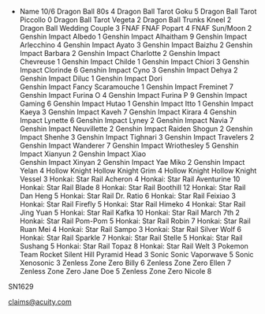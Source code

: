 *	Name	10/6
Dragon Ball	80s	4
Dragon Ball	Tarot Goku	5
Dragon Ball	Tarot Piccollo	0
Dragon Ball	Tarot Vegeta	2
Dragon Ball	Trunks Kneel	2
Dragon Ball	Wedding Couple	3
FNAF	FNAF Popart	4
FNAF	Sun/Moon	2
Genshin Impact	Albedo	1
Genshin Impact	Alhaitham	9
Genshin Impact	Arlecchino	4
Genshin Impact	Ayato	3
Genshin Impact	Baizhu	2
Genshin Impact	Barbara	2
Genshin Impact	Charlotte	2
Genshin Impact	Chevreuse	1
Genshin Impact	Childe	1
Genshin Impact	Chiori	3
Genshin Impact	Clorinde	6
Genshin Impact	Cyno	3
Genshin Impact	Dehya	2
Genshin Impact	Diluc	1
Genshin Impact	Dori	
Genshin Impact	Fancy Scaramouche	1
Genshin Impact	Freminet	7
Genshin Impact	Furina O	4
Genshin Impact	Furina P	9
Genshin Impact	Gaming	6
Genshin Impact	Hutao	1
Genshin Impact	Itto	1
Genshin Impact	Kaeya	3
Genshin Impact	Kaveh	7
Genshin Impact	Kirara	4
Genshin Impact	Lynette	6
Genshin Impact	Lyney	2
Genshin Impact	Navia	7
Genshin Impact	Neuvillette	2
Genshin Impact	Raiden Shogun	2
Genshin Impact	Shenhe	3
Genshin Impact	Tighnari	3
Genshin Impact	Travelers	2
Genshin Impact	Wanderer	7
Genshin Impact	Wriothesley	5
Genshin Impact	Xianyun	2
Genshin Impact	Xiao	
Genshin Impact	Xinyan	2
Genshin Impact	Yae Miko	2
Genshin Impact	Yelan	4
Hollow Knight	Hollow Knight Grim 	4
Hollow Knight	Hollow Knight Vessel	3
Honkai: Star Rail	Acheron	4
Honkai: Star Rail	Aventurine	10
Honkai: Star Rail	Blade	8
Honkai: Star Rail	Boothill	12
Honkai: Star Rail	Dan Heng	5
Honkai: Star Rail	Dr. Ratio	6
Honkai: Star Rail	Feixiao	3
Honkai: Star Rail	Firefly	5
Honkai: Star Rail	Himeko	4
Honkai: Star Rail	Jing Yuan	5
Honkai: Star Rail	Kafka	10
Honkai: Star Rail	March 7th	2
Honkai: Star Rail	Pom-Pom 	5
Honkai: Star Rail	Robin	7
Honkai: Star Rail	Ruan Mei	4
Honkai: Star Rail	Sampo	3
Honkai: Star Rail	Silver Wolf	6
Honkai: Star Rail	Sparkle	7
Honkai: Star Rail	Stelle	5
Honkai: Star Rail	Sushang	5
Honkai: Star Rail	Topaz	8
Honkai: Star Rail	Welt	3
Pokemon	Team Rocket	
Silent Hill	Pyramid Head	3
Sonic	Sonic Vaporwave	5
Sonic	Xenosonic	3
Zenless Zone Zero	Billy	6
Zenless Zone Zero	Ellen	7
Zenless Zone Zero	Jane Doe	5
Zenless Zone Zero	Nicole	8

SN1629

claims@acuity.com